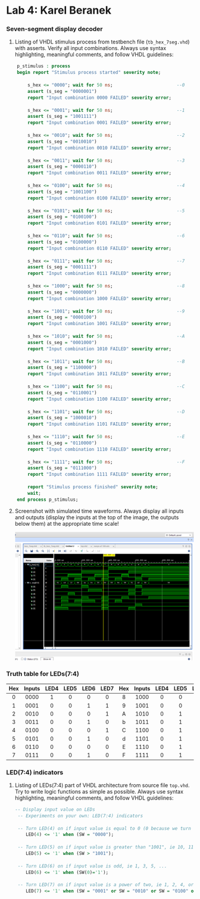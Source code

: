 # Lab 4: Karel Beranek

### Seven-segment display decoder

1. Listing of VHDL stimulus process from testbench file (`tb_hex_7seg.vhd`) with asserts. Verify all input combinations. Always use syntax highlighting, meaningful comments, and follow VHDL guidelines:

```vhdl
    p_stimulus : process
    begin report "Stimulus process started" severity note;

        s_hex <= "0000"; wait for 50 ns;                        --0
        assert (s_seg = "0000001")
        report "Input combination 0000 FAILED" severity error;
        
        s_hex <= "0001"; wait for 50 ns;                        --1
        assert (s_seg = "1001111")
        report "Input combination 0001 FAILED" severity error;
        
        s_hex <= "0010"; wait for 50 ns;                        --2
        assert (s_seg = "0010010")
        report "Input combination 0010 FAILED" severity error;
        
        s_hex <= "0011"; wait for 50 ns;                        --3
        assert (s_seg = "0000110")
        report "Input combination 0011 FAILED" severity error;
        
        s_hex <= "0100"; wait for 50 ns;                        --4
        assert (s_seg = "1001100")
        report "Input combination 0100 FAILED" severity error;
        
        s_hex <= "0101"; wait for 50 ns;                        --5
        assert (s_seg = "0100100")
        report "Input combination 0101 FAILED" severity error;
        
        s_hex <= "0110"; wait for 50 ns;                        --6
        assert (s_seg = "0100000")
        report "Input combination 0110 FAILED" severity error;
        
        s_hex <= "0111"; wait for 50 ns;                        --7
        assert (s_seg = "0001111")
        report "Input combination 0111 FAILED" severity error;
        
        s_hex <= "1000"; wait for 50 ns;                        --8
        assert (s_seg = "0000000")
        report "Input combination 1000 FAILED" severity error;
        
        s_hex <= "1001"; wait for 50 ns;                        --9
        assert (s_seg = "0000100")
        report "Input combination 1001 FAILED" severity error;
        
        s_hex <= "1010"; wait for 50 ns;                        --A
        assert (s_seg = "0001000")
        report "Input combination 1010 FAILED" severity error;
        
        s_hex <= "1011"; wait for 50 ns;                        --B
        assert (s_seg = "1100000")
        report "Input combination 1011 FAILED" severity error;
        
        s_hex <= "1100"; wait for 50 ns;                        --C
        assert (s_seg = "0110001")
        report "Input combination 1100 FAILED" severity error;
        
        s_hex <= "1101"; wait for 50 ns;                        --D
        assert (s_seg = "1000010")
        report "Input combination 1101 FAILED" severity error;
        
        s_hex <= "1110"; wait for 50 ns;                        --E
        assert (s_seg = "0110000")
        report "Input combination 1110 FAILED" severity error;
        
        s_hex <= "1111"; wait for 50 ns;                        --F
        assert (s_seg = "0111000")
        report "Input combination 1111 FAILED" severity error;
        
        report "Stimulus process finished" severity note;
        wait;
    end process p_stimulus;
```

2. Screenshot with simulated time waveforms. Always display all inputs and outputs (display the inputs at the top of the image, the outputs below them) at the appropriate time scale!

   ![your figure](https://github.com/KajarCZ/digital-electronic-1-2022/blob/main/labs/04-segment/images/simulation.png)

### Truth table for LEDs(7:4)
| **Hex** | **Inputs** | **LED4** | **LED5** | **LED6** | **LED7** | **Hex** | **Inputs** | **LED4** | **LED5** | **LED6** | **LED7** |
| :-: | :-: | :-: | :-: | :-: | :-: | :-: | :-: | :-: | :-: | :-: | :-: |
| 0 | 0000 | 1 | 0 | 0 | 0 | 8 | 1000 | 0 | 0 | 0 | 1 |
| 1 | 0001 | 0 | 0 | 1 | 1 | 9 | 1001 | 0 | 0 | 1 | 0 |
| 2 | 0010 | 0 | 0 | 0 | 1 | A | 1010 | 0 | 1 | 0 | 0 |
| 3 | 0011 | 0 | 0 | 1 | 0 | b | 1011 | 0 | 1 | 1 | 0 |
| 4 | 0100 | 0 | 0 | 0 | 1 | C | 1100 | 0 | 1 | 0 | 0 |
| 5 | 0101 | 0 | 0 | 1 | 0 | d | 1101 | 0 | 1 | 1 | 0 |
| 6 | 0110 | 0 | 0 | 0 | 0 | E | 1110 | 0 | 1 | 0 | 0 |
| 7 | 0111 | 0 | 0 | 1 | 0 | F | 1111 | 0 | 1 | 1 | 0 |


### LED(7:4) indicators
1. Listing of LEDs(7:4) part of VHDL architecture from source file `top.vhd`. Try to write logic functions as simple as possible. Always use syntax highlighting, meaningful comments, and follow VHDL guidelines:

   ```vhdl
   -- Display input value on LEDs
    -- Experiments on your own: LED(7:4) indicators

    -- Turn LED(4) on if input value is equal to 0 (0 because we turn on LED by 0)
       LED(4) <= '1' when (SW = "0000");

    -- Turn LED(5) on if input value is greater than "1001", ie 10, 11, 12, ...
       LED(5) <= '1' when (SW > "1001");

    -- Turn LED(6) on if input value is odd, ie 1, 3, 5, ...
       LED(6) <= '1' when (SW(0)='1');

    -- Turn LED(7) on if input value is a power of two, ie 1, 2, 4, or 8
       LED(7) <= '1' when (SW = "0001" or SW = "0010" or SW = "0100" or SW = "1000");
   ```
